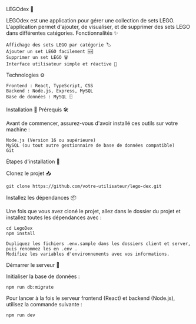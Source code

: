 LEGOdex 🧩

LEGOdex est une application pour gérer une collection de sets LEGO. L'application permet d'ajouter, de visualiser, et de supprimer des sets LEGO dans différentes catégories.
Fonctionnalités ✨

    Affichage des sets LEGO par catégorie 🏷️
    Ajouter un set LEGO facilement 🆕
    Supprimer un set LEGO 🗑️
    Interface utilisateur simple et réactive 🎨

Technologies ⚙️

    Frontend : React, TypeScript, CSS
    Backend : Node.js, Express, MySQL
    Base de données : MySQL 🗄️

Installation 🚀
Prérequis 🛠️

Avant de commencer, assurez-vous d'avoir installé ces outils sur votre machine :

    Node.js (Version 16 ou supérieure) 
    MySQL (ou tout autre gestionnaire de base de données compatible) 
    Git 


Étapes d'installation 📝

Clonez le projet 📥

    git clone https://github.com/votre-utilisateur/lego-dex.git


Installez les dépendances 📦

Une fois que vous avez cloné le projet, allez dans le dossier du projet et installez toutes les dépendances avec :

    cd LegoDex
    npm install

    Dupliquez les fichiers .env.sample dans les dossiers client et server, puis renommez les en .env .
    Modifiez les variables d'environnements avec vos informations.


Démarrer le serveur 🚀

Initialiser la base de données :

    npm run db:migrate
    
Pour lancer à la fois le serveur frontend (React) et backend (Node.js), utilisez la commande suivante :

    npm run dev
